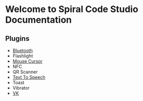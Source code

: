 # Welcome to Spiral Code Studio Documentation

## Plugins

* [Bluetooth](/plugin/bluetooth/index.md)
* Flashlight
* [Mouse Cursor](/plugin/mousecursor/index.md)
* NFC
* QR Scanner
* [Text To Speech](/plugin/texttospeech/index.md)
* Toast
* Vibrator
* [VK](/plugin/vk/index.md)
